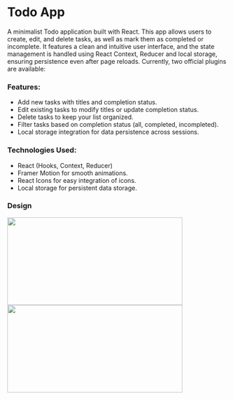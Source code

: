 # Todo App

A minimalist Todo application built with React. This app allows users to create, edit, and delete tasks, as well as mark them as completed or incomplete. It features a clean and intuitive user interface, and the state management is handled using React Context, Reducer and local storage, ensuring persistence even after page reloads.
Currently, two official plugins are available:

### Features:
- Add new tasks with titles and completion status.
- Edit existing tasks to modify titles or update completion status.
- Delete tasks to keep your list organized.
- Filter tasks based on completion status (all, completed, incompleted).
- Local storage integration for data persistence across sessions.

### Technologies Used:
- React (Hooks, Context, Reducer)
- Framer Motion for smooth animations.
- React Icons for easy integration of icons.
- Local storage for persistent data storage.

### Design
<img src="https://github.com/Mahelchandupa/React-To-Do-App/assets/110615431/56d3bb35-0443-46b7-869e-9bc25cd14870" height="200px" width="400px"/>
<img src="https://github.com/Mahelchandupa/React-To-Do-App/assets/110615431/f0ffad29-baa1-43aa-adf0-c98ebe431dcc" height="200px" width="400px"/>
